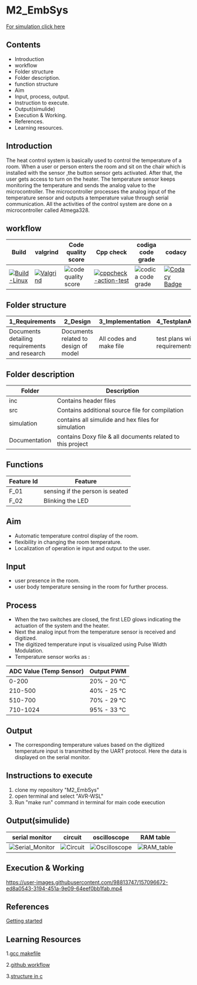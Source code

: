 # M2_EmbSys
[For simulation click here](https://drive.google.com/file/d/1QgVXk4VbBREhOznuBr2jFEvvJnRlxrRf/view?usp=sharing)
 
## Contents
* Introduction
* workflow
* Folder structure
* Folder description.
* function structure
* Aim
* Input, process, output.
* Instruction to execute.
* Output(simulide)
* Execution & Working.
* References.
* Learning resources.

## Introduction
The heat control system is basically used to control the temperature of a room. When a user or person enters the room and sit on the chair which is installed with the sensor ,the button sensor gets activated. After that, the user gets access to turn on the heater. The temperature sensor keeps monitoring the temperature and sends the analog value to the microcontroller. The microcontroller processes the analog input of the temperature sensor and outputs a temperature value through serial communication. All the activities of the control system are done on a microcontroller called Atmega328.


## workflow 
| Build | valgrind | Code quality score | Cpp check| codiga code grade | codacy |
| --- |--- | --- | --- | --- | --- |
 [![Build-Linux](https://github.com/divyanshsaxena521/M2_EmbSys/actions/workflows/build.yml/badge.svg)](https://github.com/divyanshsaxena521/M2_EmbSys/actions/workflows/build.yml)|[![Valgrind](https://github.com/divyanshsaxena521/M2_EmbSys/actions/workflows/valgrind.yml/badge.svg)](https://github.com/divyanshsaxena521/M2_EmbSys/actions/workflows/valgrind.yml)  | ![code quality score](https://api.codiga.io/project/31608/score/svg) | [![cppcheck-action-test](https://github.com/divyanshsaxena521/M2_EmbSys/actions/workflows/cpp%20check.yml/badge.svg)](https://github.com/divyanshsaxena521/M2_EmbSys/actions/workflows/cpp%20check.yml) | ![codica code grade](https://api.codiga.io/project/31608/status/svg)| [![Codacy Badge](https://app.codacy.com/project/badge/Grade/ef3f4784dd50404e86be1b786067e299)](https://www.codacy.com/gh/divyanshsaxena521/M2_EmbSys/dashboard?utm_source=github.com&amp;utm_medium=referral&amp;utm_content=divyanshsaxena521/M2_EmbSys&amp;utm_campaign=Badge_Grade) |

## Folder structure
| 1_Requirements | 2_Design | 3_Implementation | 4_TestplanAndOutput | 5_Report | 6_ImagesAndVideos | 7_Others |
| --- | --- | --- | --- | --- | --- | --- |
| Documents detailing requirements and research | Documents related to design of model | All codes and make file | test plans with requirements | summary of all the folders | screenshots of working projects | refrences and supporting documents |


## Folder description
| Folder | Description | 
| --- | --- | 
| inc | Contains header files |
| src | Contains additional source file for compilation |
| simulation | contains all simulide and hex files for simulation |
| Documentation | contains Doxy file & all documents related to this project |


## Functions 

| Feature Id | Feature |
| -----------|---------|
|F_01|  sensing if the person is seated  |
|F_02| Blinking the LED  |

## Aim
* Automatic temperature control display of the room.
* flexibility in changing the room temperature.
* Localization of operation ie input and output to the user.
## Input
* user presence in the room.
* user body temperature sensing in the room for further process.
## Process
* When the two switches are closed, the first LED glows indicating the actuation of the system and the heater.
* Next the analog input from the temperature sensor is received and digitized.
* The digitized temperature input is visualized using Pulse Width Modulation.
* Temperature sensor works as :

ADC Value (Temp Sensor)| Output PWM
----------|----------
0-200 | 20% - 20 °C
210-500 | 40% - 25 °C
510-700 | 70% - 29 °C
710-1024 | 95% - 33 °C

## Output
* The corresponding temperature values based on the digitized temperature input is transmitted by the UART protocol. Here the data is displayed on the serial monitor.

 ## Instructions to execute
1. clone my repository "M2_EmbSys"
2. open terminal and select "AVR-WSL"
3. Run "make run" command in terminal for main code execution

## Output(simulide)
| serial monitor | circuit | oscilloscope | RAM table |
| --- | --- | --- | --- |
|![Serial_Monitor](https://user-images.githubusercontent.com/98813747/157101977-5f9869ab-6d1f-4a64-890b-20def19c3632.gif)|![Circuit](https://user-images.githubusercontent.com/98813747/157101985-8b25f0c5-65a4-43ff-991c-e4ac0622d68c.gif)|![Oscilloscope](https://user-images.githubusercontent.com/98813747/157101988-9d893c13-804c-47b6-8da5-73aa6e516ddc.gif)|![RAM_table](https://user-images.githubusercontent.com/98813747/157101990-f6b933bb-303f-44e6-bb03-935a3edc59b9.gif)|


## Execution & Working


https://user-images.githubusercontent.com/98813747/157096672-ed8a0543-3194-451a-9e09-64eef0bb1fab.mp4


## References
[Getting started ](https://youtu.be/_z0ssXxOM7U)

## Learning Resources

1.[gcc makefile](https://www3.ntu.edu.sg/home/ehchua/programming/cpp/gcc_make.html#zz-2.1)

2.[github workflow](https://www.programiz.com/c-programming/c-dynamic-memory-allocation)

3.[structure in c](https://www.studytonight.com/c/structures-in-c.php/)
